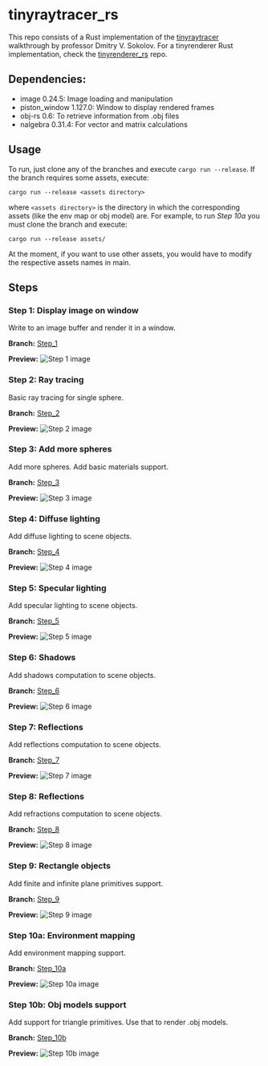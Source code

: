 # tinyraytracer_rs
This repo consists of a Rust implementation of the [tinyraytracer](https://github.com/ssloy/tinyraytracer) walkthrough by professor Dmitry V. Sokolov. For a tinyrenderer Rust implementation, check the [tinyrenderer_rs](https://github.com/ema2159/tinyrenderer_rs) repo.

## Dependencies:
- image 0.24.5: Image loading and manipulation
- piston_window 1.127.0: Window to display rendered frames
- obj-rs 0.6: To retrieve information from .obj files
- nalgebra 0.31.4: For vector and matrix calculations

## Usage
To run, just clone any of the branches and execute `cargo run --release`. If the branch requires some assets, execute:

```
cargo run --release <assets directory>
```
where `<assets directory>` is the directory in which the  corresponding assets (like the env map or obj model) are. For example, to run *Step 10a* you must clone the branch and execute:

```
cargo run --release assets/
```
At the moment, if you want to use other assets, you would have to modify the respective assets names in main.



## Steps

### Step 1: Display image on window
Write to an image buffer and render it in a window.

**Branch:** [Step_1](https://github.com/ema2159/tinyraytracer_rs/tree/Step_1)

**Preview:**
![Step 1 image](./imgs/Step_1.png)

### Step 2: Ray tracing
Basic ray tracing for single sphere.

**Branch:** [Step_2](https://github.com/ema2159/tinyraytracer_rs/tree/Step_2)

**Preview:**
![Step 2 image](./imgs/Step_2.png)

### Step 3: Add more spheres
Add more spheres. Add basic materials support.

**Branch:** [Step_3](https://github.com/ema2159/tinyraytracer_rs/tree/Step_3)

**Preview:**
![Step 3 image](./imgs/Step_3.png)

### Step 4: Diffuse lighting
Add diffuse lighting to scene objects.

**Branch:** [Step_4](https://github.com/ema2159/tinyraytracer_rs/tree/Step_4)

**Preview:**
![Step 4 image](./imgs/Step_4.png)

### Step 5: Specular lighting
Add specular lighting to scene objects.

**Branch:** [Step_5](https://github.com/ema2159/tinyraytracer_rs/tree/Step_5)

**Preview:**
![Step 5 image](./imgs/Step_5.png)

### Step 6: Shadows
Add shadows computation to scene objects.

**Branch:** [Step_6](https://github.com/ema2159/tinyraytracer_rs/tree/Step_6)

**Preview:**
![Step 6 image](./imgs/Step_6.png)

### Step 7: Reflections
Add reflections computation to scene objects.

**Branch:** [Step_7](https://github.com/ema2159/tinyraytracer_rs/tree/Step_7)

**Preview:**
![Step 7 image](./imgs/Step_7.png)

### Step 8: Reflections
Add refractions computation to scene objects.

**Branch:** [Step_8](https://github.com/ema2159/tinyraytracer_rs/tree/Step_8)

**Preview:**
![Step 8 image](./imgs/Step_8.png)

### Step 9: Rectangle objects
Add finite and infinite plane primitives support.

**Branch:** [Step_9](https://github.com/ema2159/tinyraytracer_rs/tree/Step_9)

**Preview:**
![Step 9 image](./imgs/Step_9.png)

### Step 10a: Environment mapping
Add environment mapping support.

**Branch:** [Step_10a](https://github.com/ema2159/tinyraytracer_rs/tree/Step_10a)

**Preview:**
![Step 10a image](./imgs/Step_10a.png)

### Step 10b: Obj models support
Add support for triangle primitives. Use that to render .obj models.

**Branch:** [Step_10b](https://github.com/ema2159/tinyraytracer_rs/tree/Step_10b)

**Preview:**
![Step 10b image](./imgs/Step_10b.png)

